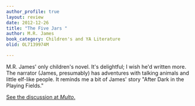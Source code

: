 ```yaml
---
author_profile: true
layout: review
date: 2012-12-26
title: "The Five Jars "
author: M.R. James
book_category: Children's and YA Literature
olid: OL7139974M

---
```


M.R. James' only children's novel. It's delightful; I wish he'd written more. The narrator (James, presumably) has adventures with talking animals and little elf-like people. It reminds me a bit of James' story "After Dark in the Playing Fields."

[See the discussion at *Multo*.](https://multoghost.wordpress.com/2012/12/26/on-reading-childrens-stories-as-an-adult/)
